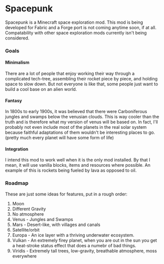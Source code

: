 # Spacepunk
Spacepunk is a Minecraft space exploration mod. This mod is being developed for Fabric and a Forge port is not coming anytime soon, if at all. Compatability with other space exploration mods currently isn't being considered.

### Goals
#### Minimalism
There are a lot of people that enjoy working their way through a complicated tech-tree, assembling their rocket piece by piece, and holding space to slow down. But not everyone is like that, some people just want to build a cool base on an alien world. 
#### Fantasy
In 1800s to early 1900s, it was believed that there were Carboniferous jungles and swamps below the venusian clouds. This is way cooler than the truth and is therefore what my version of venus will be based on. In fact, I'll probably not even include most of the planets in the real solar system because faithful adaptations of them wouldn't be interesting places to go. (pretty much every planet will have some form of life)
#### Integration
I intend this mod to work well when it is the only mod installed. By that I mean, it will use vanilla blocks, items and resources where possible. An example of this is rockets being fueled by lava as opposed to oil.

### Roadmap
These are just some ideas for features, put in a rough order:
1. Moon 
2. Different Gravity
3. No atmosphere
4. Venus - Jungles and Swamps
5. Mars - Desert-like, with villages and canals
6. Satellite/orbit
7. Europa - An ice layer with a thriving underwater ecosystem.
8. Vulkan - An extremely firey planet, when you are out in the sun you get a heat-stroke status effect that does a numebr of bad things.
9. Viridis - Extremely tall trees, low-gravity, breathable atmosphere, moss everywhere
